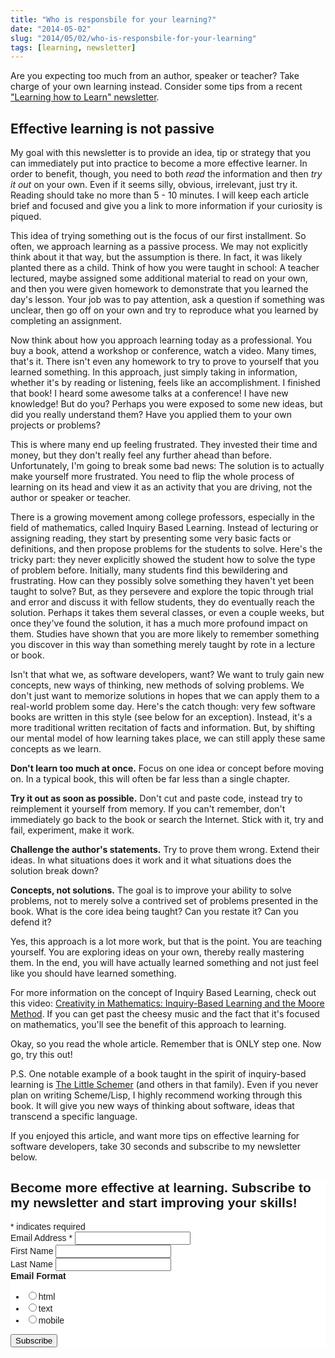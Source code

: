 ```yaml
---
title: "Who is responsbile for your learning?"
date: "2014-05-02"
slug: "2014/05/02/who-is-responsbile-for-your-learning"
tags: [learning, newsletter]
---
```

Are you expecting too much from an author, speaker or teacher? Take charge of your own learning instead. Consider some tips from a recent <a href="http://www.joelclermont.com/2014/01/26/learning-how-to-learn-the-newsletter/" target="_blank">"Learning how to Learn" newsletter</a>.

<!--more-->
## Effective learning is not passive

My goal with this newsletter is to provide an idea, tip or strategy that you can
immediately put into practice to become a more effective learner. In order to
benefit, though, you need to both *read* the information and then *try it out* on
your own. Even if it seems silly, obvious, irrelevant, just try it. Reading
should take no more than 5 - 10 minutes. I will keep each article brief and
focused and give you a link to more information if your curiosity is piqued.

This idea of trying something out is the focus of our first installment. So
often, we approach learning as a passive process. We may not explicitly think
about it that way, but the assumption is there. In fact, it was likely planted
there as a child. Think of how you were taught in school: A teacher lectured,
maybe assigned some additional material to read on your own, and then you were
given homework to demonstrate that you learned the day's lesson. Your job was to
pay attention, ask a question if something was unclear, then go off on your own
and try to reproduce what you learned by completing an assignment.

Now think about how you approach learning today as a professional. You buy a
book, attend a workshop or conference, watch a video. Many times, that's it.
There isn't even any homework to try to prove to yourself that you learned
something. In this approach, just simply taking in information, whether it's by
reading or listening, feels like an accomplishment. I finished that book! I
heard some awesome talks at a conference! I have new knowledge! But do you?
Perhaps you were exposed to some new ideas, but did you really understand them?
Have you applied them to your own projects or problems?

This is where many end up feeling frustrated. They invested their time and
money, but they don't really feel any further ahead than before. Unfortunately,
I'm going to break some bad news: The solution is to actually make yourself more
frustrated. You need to flip the whole process of learning on its head and view
it as an activity that you are driving, not the author or speaker or teacher.

There is a growing movement among college professors, especially in the field of
mathematics, called Inquiry Based Learning. Instead of lecturing or assigning
reading, they start by presenting some very basic facts or definitions, and then
propose problems for the students to solve. Here's the tricky part: they never
explicitly showed the student how to solve the type of problem before.
Initially, many students find this bewildering and frustrating. How can they
possibly solve something they haven't yet been taught to solve? But, as they
persevere and explore the topic through trial and error and discuss it with
fellow students, they do eventually reach the solution. Perhaps it takes them
several classes, or even a couple weeks, but once they've found the solution, it
has a much more profound impact on them. Studies have shown that you are more
likely to remember something you discover in this way than something merely
taught by rote in a lecture or book.

Isn't that what we, as software developers, want? We want to truly gain new
concepts, new ways of thinking, new methods of solving problems. We don't just
want to memorize solutions in hopes that we can apply them to a real-world
problem some day. Here's the catch though: very few software books are written
in this style (see below for an exception). Instead, it's a more traditional
written recitation of facts and information. But, by shifting our mental model
of how learning takes place, we can still apply these same concepts as we learn.

**Don't learn too much at once.** Focus on one idea or concept before moving on. In
a typical book, this will often be far less than a single chapter.

**Try it out as soon as possible.** Don't cut and paste code, instead try to reimplement it
yourself from memory. If you can't remember, don't immediately go back to the
book or search the Internet. Stick with it, try and fail, experiment, make it
work.

**Challenge the author's statements.** Try to prove them wrong. Extend their ideas.
In what situations does it work and it what situations does the solution break
down?

**Concepts, not solutions.** The goal is to improve your ability to solve problems,
not to merely solve a contrived set of problems presented in the book. What is
the core idea being taught? Can you restate it? Can you defend it?

Yes, this approach is a lot more work, but that is the point. You are teaching
yourself. You are exploring ideas on your own, thereby really mastering them. In
the end, you will have actually learned something and not just feel like you
should have learned something.

For more information on the concept of Inquiry Based Learning, check out this
video: <a href="http://www.youtube.com/watch?v=f6t6WiWYdgY" target="_blank">Creativity in Mathematics: Inquiry-Based Learning and the Moore Method</a>. If you can get past the cheesy
music and the fact that it's focused on mathematics, you'll see the benefit of
this approach to learning.

Okay, so you read the whole article. Remember that is ONLY step one. Now go, try
this out!

P.S. One notable example of a book taught in the spirit of inquiry-based
learning is <a href="http://www.amazon.com/The-Little-Schemer-4th-Edition/dp/0262560992" target="_blank">The Little Schemer</a> (and others
in that family). Even if you never plan on writing Scheme/Lisp, I highly
recommend working through this book. It will give you new ways of thinking about
software, ideas that transcend a specific language.

If you enjoyed this article, and want more tips on effective learning for software developers, take 30 seconds and subscribe to my newsletter below.

<!-- Begin MailChimp Signup Form -->
<link href="//cdn-images.mailchimp.com/embedcode/classic-081711.css" rel="stylesheet" type="text/css">
<style type="text/css">
    #mc_embed_signup{background:#fff; clear:left; font:14px Helvetica,Arial,sans-serif; }
    /* Add your own MailChimp form style overrides in your site stylesheet or in this style block.
       We recommend moving this block and the preceding CSS link to the HEAD of your HTML file. */
</style>
<div id="mc_embed_signup">
<form action="//joelclermont.us4.list-manage.com/subscribe/post?u=5abeba9688261dbb0d2733fe4&amp;id=ff515965b5" method="post" id="mc-embedded-subscribe-form" name="mc-embedded-subscribe-form" class="validate" target="_blank" novalidate>
    <h2>Become more effective at learning. Subscribe to my newsletter and start improving your skills!</h2>
<div class="indicates-required"><span class="asterisk">*</span> indicates required</div>
<div class="mc-field-group">
    <label for="mce-EMAIL">Email Address  <span class="asterisk">*</span>
</label>
    <input type="email" value="" name="EMAIL" class="required email" id="mce-EMAIL">
</div>
<div class="mc-field-group">
    <label for="mce-FNAME">First Name </label>
    <input type="text" value="" name="FNAME" class="" id="mce-FNAME">
</div>
<div class="mc-field-group">
    <label for="mce-LNAME">Last Name </label>
    <input type="text" value="" name="LNAME" class="" id="mce-LNAME">
</div>
<div class="mc-field-group input-group">
    <strong>Email Format </strong>
    <ul><li><input type="radio" value="html" name="EMAILTYPE" id="mce-EMAILTYPE-0"><label for="mce-EMAILTYPE-0">html</label></li>
<li><input type="radio" value="text" name="EMAILTYPE" id="mce-EMAILTYPE-1"><label for="mce-EMAILTYPE-1">text</label></li>
<li><input type="radio" value="mobile" name="EMAILTYPE" id="mce-EMAILTYPE-2"><label for="mce-EMAILTYPE-2">mobile</label></li>
</ul>
</div>
    <div id="mce-responses" class="clear">
        <div class="response" id="mce-error-response" style="display:none"></div>
        <div class="response" id="mce-success-response" style="display:none"></div>
    </div>  <div class="clear"><input type="submit" value="Subscribe" name="subscribe" id="mc-embedded-subscribe" class="button"></div>
</form>
</div>
<script type="text/javascript">
var fnames = new Array();var ftypes = new Array();fnames[0]='EMAIL';ftypes[0]='email';fnames[1]='FNAME';ftypes[1]='text';fnames[2]='LNAME';ftypes[2]='text';
try {
    var jqueryLoaded=jQuery;
    jqueryLoaded=true;
} catch(err) {
    var jqueryLoaded=false;
}
var head= document.getElementsByTagName('head')[0];
if (!jqueryLoaded) {
    var script = document.createElement('script');
    script.type = 'text/javascript';
    script.src = '//ajax.googleapis.com/ajax/libs/jquery/1.4.4/jquery.min.js';
    head.appendChild(script);
    if (script.readyState && script.onload!==null){
        script.onreadystatechange= function () {
              if (this.readyState == 'complete') mce_preload_check();
        }    
    }
}
var script = document.createElement('script');
script.type = 'text/javascript';
script.src = '//downloads.mailchimp.com/js/jquery.form-n-validate.js';
head.appendChild(script);
var err_style = '';
try{
    err_style = mc_custom_error_style;
} catch(e){
    err_style = '#mc_embed_signup input.mce_inline_error{border-color:#6B0505;} #mc_embed_signup div.mce_inline_error{margin: 0 0 1em 0; padding: 5px 10px; background-color:#6B0505; font-weight: bold; z-index: 1; color:#fff;}';
}
var head= document.getElementsByTagName('head')[0];
var style= document.createElement('style');
style.type= 'text/css';
if (style.styleSheet) {
  style.styleSheet.cssText = err_style;
} else {
  style.appendChild(document.createTextNode(err_style));
}
head.appendChild(style);
setTimeout('mce_preload_check();', 250);

var mce_preload_checks = 0;
function mce_preload_check(){
    if (mce_preload_checks>40) return;
    mce_preload_checks++;
    try {
        var jqueryLoaded=jQuery;
    } catch(err) {
        setTimeout('mce_preload_check();', 250);
        return;
    }
    try {
        var validatorLoaded=jQuery("#fake-form").validate({});
    } catch(err) {
        setTimeout('mce_preload_check();', 250);
        return;
    }
    mce_init_form();
}
function mce_init_form(){
    jQuery(document).ready( function($) {
      var options = { errorClass: 'mce_inline_error', errorElement: 'div', onkeyup: function(){}, onfocusout:function(){}, onblur:function(){}  };
      var mce_validator = $("#mc-embedded-subscribe-form").validate(options);
      $("#mc-embedded-subscribe-form").unbind('submit');//remove the validator so we can get into beforeSubmit on the ajaxform, which then calls the validator
      options = { url: '//joelclermont.us4.list-manage2.com/subscribe/post-json?u=5abeba9688261dbb0d2733fe4&id=ff515965b5&c=?', type: 'GET', dataType: 'json', contentType: "application/json; charset=utf-8",
                    beforeSubmit: function(){
                        $('#mce_tmp_error_msg').remove();
                        $('.datefield','#mc_embed_signup').each(
                            function(){
                                var txt = 'filled';
                                var fields = new Array();
                                var i = 0;
                                $(':text', this).each(
                                    function(){
                                        fields[i] = this;
                                        i++;
                                    });
                                $(':hidden', this).each(
                                    function(){
                                        var bday = false;
                                        if (fields.length == 2){
                                            bday = true;
                                            fields[2] = {'value':1970};//trick birthdays into having years
                                        }
                                        if ( fields[0].value=='MM' && fields[1].value=='DD' && (fields[2].value=='YYYY' || (bday && fields[2].value==1970) ) ){
                                            this.value = '';
                                        } else if ( fields[0].value=='' && fields[1].value=='' && (fields[2].value=='' || (bday && fields[2].value==1970) ) ){
                                            this.value = '';
                                        } else {
                                            if (/\[day\]/.test(fields[0].name)){
                                                this.value = fields[1].value+'/'+fields[0].value+'/'+fields[2].value;                                           
                                            } else {
                                                this.value = fields[0].value+'/'+fields[1].value+'/'+fields[2].value;
                                            }
                                        }
                                    });
                            });
                        return mce_validator.form();
                    }, 
                    success: mce_success_cb
                };
      $('#mc-embedded-subscribe-form').ajaxForm(options);
      
      
    });
}
function mce_success_cb(resp){
    $('#mce-success-response').hide();
    $('#mce-error-response').hide();
    if (resp.result=="success"){
        $('#mce-'+resp.result+'-response').show();
        $('#mce-'+resp.result+'-response').html(resp.msg);
        $('#mc-embedded-subscribe-form').each(function(){
            this.reset();
        });
    } else {
        var index = -1;
        var msg;
        try {
            var parts = resp.msg.split(' - ',2);
            if (parts[1]==undefined){
                msg = resp.msg;
            } else {
                i = parseInt(parts[0]);
                if (i.toString() == parts[0]){
                    index = parts[0];
                    msg = parts[1];
                } else {
                    index = -1;
                    msg = resp.msg;
                }
            }
        } catch(e){
            index = -1;
            msg = resp.msg;
        }
        try{
            if (index== -1){
                $('#mce-'+resp.result+'-response').show();
                $('#mce-'+resp.result+'-response').html(msg);            
            } else {
                err_id = 'mce_tmp_error_msg';
                html = '<div id="'+err_id+'" style="'+err_style+'"> '+msg+'</div>';
                
                var input_id = '#mc_embed_signup';
                var f = $(input_id);
                if (ftypes[index]=='address'){
                    input_id = '#mce-'+fnames[index]+'-addr1';
                    f = $(input_id).parent().parent().get(0);
                } else if (ftypes[index]=='date'){
                    input_id = '#mce-'+fnames[index]+'-month';
                    f = $(input_id).parent().parent().get(0);
                } else {
                    input_id = '#mce-'+fnames[index];
                    f = $().parent(input_id).get(0);
                }
                if (f){
                    $(f).append(html);
                    $(input_id).focus();
                } else {
                    $('#mce-'+resp.result+'-response').show();
                    $('#mce-'+resp.result+'-response').html(msg);
                }
            }
        } catch(e){
            $('#mce-'+resp.result+'-response').show();
            $('#mce-'+resp.result+'-response').html(msg);
        }
    }
}

</script>
<!--End mc_embed_signup-->
